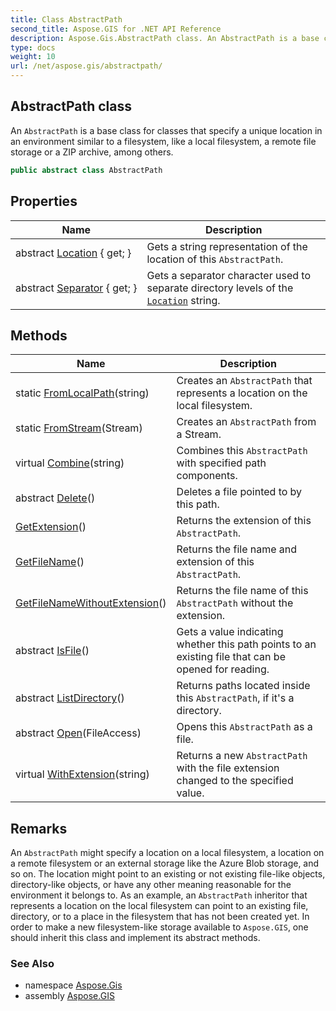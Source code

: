 ```yaml
---
title: Class AbstractPath
second_title: Aspose.GIS for .NET API Reference
description: Aspose.Gis.AbstractPath class. An AbstractPath is a base class for classes that specify a unique location in an environment similar to a filesystem like a local filesystem a remote file storage or a ZIP archive among others
type: docs
weight: 10
url: /net/aspose.gis/abstractpath/
---
```

## AbstractPath class

An `AbstractPath` is a base class for classes that specify a unique location in an environment similar to a filesystem, like a local filesystem, a remote file storage or a ZIP archive, among others.

```csharp
public abstract class AbstractPath
```

## Properties

| Name | Description |
| --- | --- |
| abstract [Location](../../aspose.gis/abstractpath/location/) { get; } | Gets a string representation of the location of this `AbstractPath`. |
| abstract [Separator](../../aspose.gis/abstractpath/separator/) { get; } | Gets a separator character used to separate directory levels of the [`Location`](./location/) string. |

## Methods

| Name | Description |
| --- | --- |
| static [FromLocalPath](../../aspose.gis/abstractpath/fromlocalpath/)(string) | Creates an `AbstractPath` that represents a location on the local filesystem. |
| static [FromStream](../../aspose.gis/abstractpath/fromstream/)(Stream) | Creates an `AbstractPath` from a Stream. |
| virtual [Combine](../../aspose.gis/abstractpath/combine/)(string) | Combines this `AbstractPath` with specified path components. |
| abstract [Delete](../../aspose.gis/abstractpath/delete/)() | Deletes a file pointed to by this path. |
| [GetExtension](../../aspose.gis/abstractpath/getextension/)() | Returns the extension of this `AbstractPath`. |
| [GetFileName](../../aspose.gis/abstractpath/getfilename/)() | Returns the file name and extension of this `AbstractPath`. |
| [GetFileNameWithoutExtension](../../aspose.gis/abstractpath/getfilenamewithoutextension/)() | Returns the file name of this `AbstractPath` without the extension. |
| abstract [IsFile](../../aspose.gis/abstractpath/isfile/)() | Gets a value indicating whether this path points to an existing file that can be opened for reading. |
| abstract [ListDirectory](../../aspose.gis/abstractpath/listdirectory/)() | Returns paths located inside this `AbstractPath`, if it's a directory. |
| abstract [Open](../../aspose.gis/abstractpath/open/)(FileAccess) | Opens this `AbstractPath` as a file. |
| virtual [WithExtension](../../aspose.gis/abstractpath/withextension/)(string) | Returns a new `AbstractPath` with the file extension changed to the specified value. |

## Remarks

An `AbstractPath` might specify a location on a local filesystem, a location on a remote filesystem or an external storage like the Azure Blob storage, and so on. The location might point to an existing or not existing file-like objects, directory-like objects, or have any other meaning reasonable for the environment it belongs to. As an example, an `AbstractPath` inheritor that represents a location on the local filesystem can point to an existing file, directory, or to a place in the filesystem that has not been created yet. In order to make a new filesystem-like storage available to `Aspose.GIS`, one should inherit this class and implement its abstract methods.

### See Also

* namespace [Aspose.Gis](../../aspose.gis/)
* assembly [Aspose.GIS](../../)


